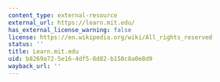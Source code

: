 ```yaml
---
content_type: external-resource
external_url: https://learn.mit.edu/
has_external_license_warning: false
license: https://en.wikipedia.org/wiki/All_rights_reserved
status: ''
title: Learn.mit.edu
uid: b8269a72-5e16-4df5-8d82-b150c8a0e8d9
wayback_url: ''
---
```

